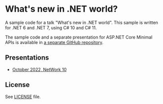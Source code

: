# What's new in .NET world?

A sample code for a talk "What's new in .NET world". This sample is written for .NET 6 and .NET 7, using C# 10 and C# 11.

The sample code and a separate presentation for ASP.NET Core Minimal APIs is available in [a separate GitHub repository](https://github.com/miroslavpopovic/minimal-apis-sample).

## Presentations

- [October 2022, NetWork 10](2022-10-network-whats-new-in-dotnet-world.pptx)

## License

See [LICENSE](LICENSE) file.
